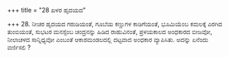 +++
title = "28 ಖಳರ ಹೃದಯದ"

+++
28. ನೀಚರ ಹೃದಯದ ಗರುಡಿಯಂತೆ, ಗೂಬೆಯ ಕಣ್ಣುಗಳ ಕಾಡಿಗೆಯಂತೆ, ಭೂಮಿಯೆಂಬ ಕಮಲಕ್ಕೆ ಎರಗಿದ ತುಂಬಿಯಂತೆ, ಸುಭಟರ ಮನಸ್ಸೆಂಬ ಚಂದ್ರನನ್ನು ಹಿಡಿದ ರಾಹುವಿನಂತೆ, ಪ್ರಳಯಕಾಲದ ಅಂಧಕಾರದ ಬೀಜವೋ, ನೀಲಾಚಳದ ಸಾನ್ನಿಧ್ಯವೋ ಎಂಬಂತೆ ಆಕಾಶಮಂಡಲದಲ್ಲಿ ದಟ್ಟವಾದ ಅಂಧಕಾರ ವ್ಯಾಪಿಸಿತು. ಅದನ್ನು ಏನೆಂದು ವರ್ಣಿಸಲಿ ?